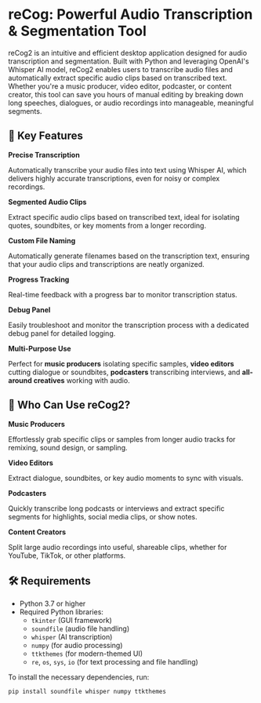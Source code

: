 # reCog: Powerful Audio Transcription & Segmentation Tool

reCog2 is an intuitive and efficient desktop application designed for audio transcription and segmentation. Built with Python and leveraging OpenAI's Whisper AI model, reCog2 enables users to transcribe audio files and automatically extract specific audio clips based on transcribed text. Whether you're a music producer, video editor, podcaster, or content creator, this tool can save you hours of manual editing by breaking down long speeches, dialogues, or audio recordings into manageable, meaningful segments.


## 🚀 Key Features

**Precise Transcription**

Automatically transcribe your audio files into text using Whisper AI, which delivers highly accurate transcriptions, even for noisy or complex recordings.


**Segmented Audio Clips**

Extract specific audio clips based on transcribed text, ideal for isolating quotes, soundbites, or key moments from a longer recording.


**Custom File Naming**

Automatically generate filenames based on the transcription text, ensuring that your audio clips and transcriptions are neatly organized.


**Progress Tracking**

Real-time feedback with a progress bar to monitor transcription status.


**Debug Panel**

Easily troubleshoot and monitor the transcription process with a dedicated debug panel for detailed logging.


**Multi-Purpose Use**

Perfect for **music producers** isolating specific samples, **video editors** cutting dialogue or soundbites, **podcasters** transcribing interviews, and **all-around creatives** working with audio.

## 🎯 Who Can Use reCog2?

**Music Producers**

Effortlessly grab specific clips or samples from longer audio tracks for remixing, sound design, or sampling.


**Video Editors**

Extract dialogue, soundbites, or key audio moments to sync with visuals.


**Podcasters**

Quickly transcribe long podcasts or interviews and extract specific segments for highlights, social media clips, or show notes.


**Content Creators**

Split large audio recordings into useful, shareable clips, whether for YouTube, TikTok, or other platforms.


## 🛠️ Requirements

- Python 3.7 or higher
- Required Python libraries:
  - `tkinter` (GUI framework)
  - `soundfile` (audio file handling)
  - `whisper` (AI transcription)
  - `numpy` (for audio processing)
  - `ttkthemes` (for modern-themed UI)
  - `re`, `os`, `sys`, `io` (for text processing and file handling)

To install the necessary dependencies, run:

```bash
pip install soundfile whisper numpy ttkthemes
